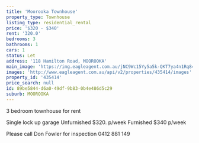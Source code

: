 ```yaml
---
title: 'Moorooka Townhouse'
property_type: Townhouse
listing_type: residential_rental
price: '$320 - $340'
rent: '320.0'
bedrooms: 3
bathrooms: 1
cars: 1
status: Let
address: '118 Hamilton Road, MOOROOKA'
main_image: 'https://img.eagleagent.com.au/jNC9Wc15Yy5a5k-QKT7ya4n1Rq8=/1280x854/smart/https://s3-us-west-2.amazonaws.com/eagleagent-orig/images/6824284/402898002-image-M.jpg'
images: 'http://www.eagleagent.com.au/api/v2/properties/435414/images'
property_id: '435414'
price_search: null
id: 89be5844-d6a0-49df-9b83-0b4e486d5c29
suburb: MOOROOKA
---
```

3 bedroom townhouse for rent

Single lock up garage
Unfurnished $320. p/week
Furnished $340 p/week

Please call Don Fowler for inspection 0412 881 149